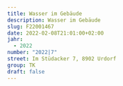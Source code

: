 ```yaml
---
title: Wasser im Gebäude
description: Wasser im Gebäude
slug: F22001467
date: 2022-02-08T21:01:00+02:00
jahr:
  - 2022
number: "2022|7"
street: Im Stüdacker 7, 8902 Urdorf
group: TK
draft: false
---
```

